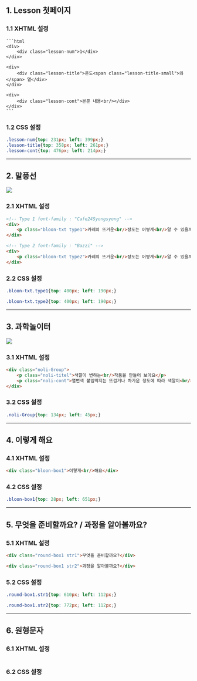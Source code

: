 ## 1. Lesson 첫페이지

### 1.1 XHTML 설정
    ```html
    <div>
        <div class="lesson-num">1</div>
    </div>

    <div>
        <div class="lesson-title">온도<span class="lesson-title-small">와</span> 열</div>
    </div>

    <div>
        <div class="lesson-cont">본문 내용<br/></div>
    </div>
    ```

### 1.2 CSS 설정
```CSS
.lesson-num{top: 231px; left: 399px;}
.lesson-title{top: 358px; left: 261px;}
.lesson-cont{top: 476px; left: 214px;}
```

***

## 2. 말풍선

<img src="https://user-images.githubusercontent.com/95833863/178181513-31562573-9d14-4df0-8949-276fb91ecf2b.jpg">

### 2.1 XHTML 설정
```html
<!-- Type 1 font-family : "Cafe24Syongsyong" -->
<div>
    <p class="bloon-txt type1">카레의 뜨거운<br/>정도는 어떻게<br/>알 수 있을까요?</p>
</div>

<!-- Type 2 font-family : "Bazzi" -->
<div>
    <p class="bloon-txt type2">카레의 뜨거운<br/>정도는 어떻게<br/>알 수 있을까요?</p>
</div>
```

### 2.2 CSS 설정
```CSS
.bloon-txt.type1{top: 400px; left: 190px;}

.bloon-txt.type2{top: 400px; left: 190px;}
```

***

## 3. 과학놀이터

<img src="https://user-images.githubusercontent.com/95833863/178180935-55213ce2-44b1-47d6-a7ce-efa917f7758f.jpg">


### 3.1 XHTML 설정
```html
<div class="noli-Group">
    <p class="noli-titel">색깔이 변하는<br/>작품을 만들어 보아요</p>
    <p class="noli-cont">열변색 붙임딱지는 뜨겁거나 차가운 정도에 따라 색깔이<br/>변하는 붙임딱지입니다. 열변색 붙임딱지를 이용하여<br/></p>
</div>
```

### 3.2 CSS 설정
```CSS
.noli-Group{top: 134px; left: 45px;}
```

***

## 4. 이렇게 해요

### 4.1 XHTML 설정
```html
<div class="bloon-box1">이렇게<br/>해요</div>
```

### 4.2 CSS 설정
```CSS
.bloon-box1{top: 28px; left: 651px;}
```

***

## 5. 무엇을 준비할까요? / 과정을 알아볼까요?

### 5.1 XHTML 설정
```html
<div class="round-box1 str1">무엇을 준비할까요?</div>

<div class="round-box1 str2">과정을 알아볼까요?</div>
```

### 5.2 CSS 설정
```CSS
.round-box1.str1{top: 610px; left: 112px;}

.round-box1.str2{top: 772px; left: 112px;}
```

***

## 6. 원형문자

### 6.1 XHTML 설정
```html

```

### 6.2 CSS 설정
```CSS

```












